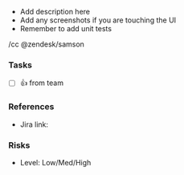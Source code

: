 * Add description here
* Add any screenshots if you are touching the UI
* Remember to add unit tests

/cc @zendesk/samson

### Tasks
 - [ ] :+1: from team

### References
 - Jira link:

### Risks
- Level: Low/Med/High

